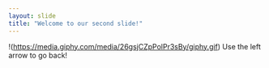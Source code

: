 ```yaml
---
layout: slide
title: "Welcome to our second slide!"
--- 
```

!(https://media.giphy.com/media/26gsjCZpPolPr3sBy/giphy.gif)
Use the left arrow to go back!
